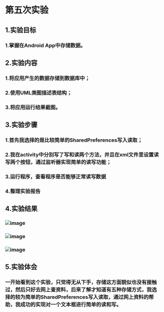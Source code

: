 # 第五次实验
 
  ## 1.实验目标
  ### 1.掌握在Android App中存储数据。
  ## 2.实验内容
  ### 1.将应用产生的数据存储到数据库中；
  ### 2.使用UML类图描述表结构；
  ### 3.将应用运行结果截图。
  ## 3.实验步骤 
  ### 1.首先我选择的是比较简单的SharedPreferences写入读取；
  ### 2.我在activity中分别写了写和读两个方法，并且在xml文件里设置读写两个按钮，通过监听器实现简单的读写功能；
  ### 3.运行程序，查看程序是否能够正常读写数据
  ### 4.整理实验报告
  ## 4.实验结果
  ### ![image](https://github.com/zzhuangj/android-labs-2018/blob/master/soft1614080902413/6.png) 
  ### ![image](https://github.com/zzhuangj/android-labs-2018/blob/master/soft1614080902413/6.png) 
  ### ![image](https://github.com/zzhuangj/android-labs-2018/blob/master/soft1614080902413/8.png) 
  ## 5.实验体会
  ###     一开始看到这个实验，只觉得无从下手，存储这方面貌似也没有接触过，然后只好去网上查资料，后来了解才知道有五种存储方式，我选择的较为简单的SharedPreferences写入读取，通过网上资料的帮助，我成功的实现对一个文本框进行简单的读和写。
